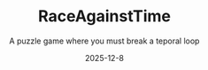 ---
title: "RaceAgainstTime"
project-type: personal
subtitle: "A puzzle game where you must break a teporal loop"
modal-id: 4
date: 2025-12-8
img: RaceAgainstTime.png
modal-bg-color: "#001886"        # Colore di sfondo del popup 
modal-text-color: "#ffffffff"      # Colore del testo 
alt: "Screenshot del platform 2D"
video-embed: # Opzionale/Da fare

description: > # L'uso di > permette di scrivere su più righe
  COMING SOON
  
  You wake up alone on a spaceship. It's quiet, too quiet.
  Something feels wrong… and then, suddenly, everything resets.

  You're trapped in a temporal loop: every 8 minutes, time rewinds. The ship returns to its original state. Everyone and everything forgets,
  except you.

  Your only way out? A mysterious code.
  But here's the twist: the code is scattered across different rooms, hidden in fragments, buried in timelines you’ll have to revisit. Again and again.

  Explore, observe, and adapt.
  Each loop gives you one more piece of the puzzle, one more chance to uncover what happened, and why you're caught in this bizarre cycle.

  This is sci-fi with a twist of time travel, mystery, and just enough chaos to keep things interesting. 

role:
  - Game & Level Designer
tags:
  - Unity engine

project-date: "2025 - Coming soon"
---